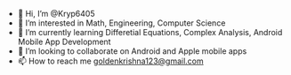 - 👋 Hi, I’m @Kryp6405
- 👀 I’m interested in Math, Engineering, Computer Science
- 🌱 I’m currently learning Differetial Equations, Complex Analysis, Android Mobile App Development
- 💞️ I’m looking to collaborate on Android and Apple mobile apps
- 📫 How to reach me goldenkrishna123@gmail.com

<!---
Kryp6405/Kryp6405 is a ✨ special ✨ repository because its `README.md` (this file) appears on your GitHub profile.
You can click the Preview link to take a look at your changes.
--->
